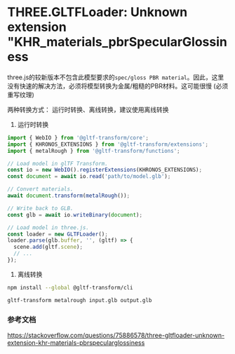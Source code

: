 # THREE.GLTFLoader: Unknown extension "KHR_materials_pbrSpecularGlossiness

three.js的较新版本不包含此模型要求的`spec/gloss PBR material`。因此，这里没有快速的解决方法，必须将模型转换为金属/粗糙的PBR材料。这可能很慢 (必须重写纹理)

两种转换方式： 运行时转换、离线转换，建议使用离线转换

1. 运行时转换

```javascript
import { WebIO } from '@gltf-transform/core';
import { KHRONOS_EXTENSIONS } from '@gltf-transform/extensions';
import { metalRough } from '@gltf-transform/functions';

// Load model in glTF Transform.
const io = new WebIO().registerExtensions(KHRONOS_EXTENSIONS);
const document = await io.read('path/to/model.glb');

// Convert materials.
await document.transform(metalRough());

// Write back to GLB.
const glb = await io.writeBinary(document);

// Load model in three.js.
const loader = new GLTFLoader();
loader.parse(glb.buffer, '', (gltf) => {
  scene.add(gltf.scene);
  // ...
});
```

1. 离线转换

```bash
npm install --global @gltf-transform/cli

gltf-transform metalrough input.glb output.glb
```

### 参考文档

https://stackoverflow.com/questions/75886578/three-gltfloader-unknown-extension-khr-materials-pbrspecularglossiness

